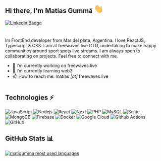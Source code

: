 ## Hi there, I'm Matias Gummá <img src="assets/hi.gif" width="30px">

[![Linkedin Badge](https://img.shields.io/badge/-Matias%20Gummá-0072b1?style=flat&logo=Linkedin&logoColor=white)](https://www.linkedin.com/in/matiasgumma/ "Connect on LinkedIn")

<div style="margin-bottom: 40px"></div>

Im FrontEnd developer from Mar del plata, Argentina. I love ReactJS, Typescript & CSS. I am at freewaves.live CTO, undertaking to make happy communities around sport spots live streams. I am always open to collaborating on projects. Feel free to connect with me.

- 🔭 I’m currently working on freewaves.live 
- 🌱 I’m currently learning web3
- 📫 How to reach me: matias _[at]_ freewaves.live

<div style="margin-bottom: 40px"></div>

## Technologies ⚡

![JavaScript](https://img.shields.io/badge/-JavaScript-brown?style=flat&logo=javascript)
![Nodejs](https://img.shields.io/badge/-Nodejs-darkblue?style=flat&logo=Node.js)
![React](https://img.shields.io/badge/-React-darkblue?style=flat&logo=react)
![Next](https://img.shields.io/badge/-Next-darkblue?style=flat&logo=next.js)
![PHP](https://img.shields.io/badge/-PHP-brown?style=flat&logo=PHP)
![MySQL](https://img.shields.io/badge/-MySQL-darkgreen?style=flat&logo=mysql&logoColor=white)
![Sqlite](https://img.shields.io/badge/-Sqlite-darkgreen?style=flat&logo=sqlite)
![MongoDB](https://img.shields.io/badge/-MongoDB-darkgreen?style=flat&logo=mongodb)
![Firebase](https://img.shields.io/badge/-Firebase-darkgreen?style=flat&logo=Firebase)
![Docker](https://img.shields.io/badge/-Docker-black?style=flat&logo=docker)
![Google Cloud](https://img.shields.io/badge/Google%20Cloud-black?style=flat&logo=google-cloud)
![Github Actions](https://img.shields.io/badge/-Github%20actions-black?style=flat&logo=github-actions&logoColor=white)
![GitHub](https://img.shields.io/badge/-GitHub-black?style=flat&logo=github)


## GitHub Stats 📊

<div>
  <a href="#">
    <img align="center" src="https://github-readme-stats.vercel.app/api/top-langs/?username=matigumma&layout=compact&hide=Jupyter%20Notebook,CSS,C,Java,Ruby,Objetive-C,MakefileHTML,TSQL&langs_count=4&hide_title=true&locale=en&theme=algolia" alt="matigumma most used languages"/>
  </a>
</div>

<!--
**matigumma/matigumma** is a ✨ _special_ ✨ repository because its `README.md` (this file) appears on your GitHub profile.

Here are some ideas to get you started:

- 🔭 I’m currently working on ...
- 🌱 I’m currently learning ...
- 👯 I’m looking to collaborate on ...
- 🤔 I’m looking for help with ...
- 💬 Ask me about ...
- 📫 How to reach me: ...
- 😄 Pronouns: ...
- ⚡ Fun fact: ...
-->
